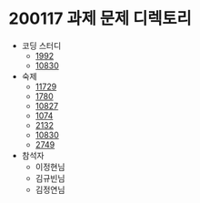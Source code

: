 # 200117 과제 문제 디렉토리
- 코딩 스터디
    - [1992](https://icpc.me/1992)
    - [10830](https://icpc.me/10830)
- 숙제
    - [11729](https://icpc.me/11729)
    - [1780](https://icpc.me/1780)
    - [10827](https://icpc.me/10827)
    - [1074](https://icpc.me/1074)
    - [2132](https://icpc.me/2132)
    - [10830](https://icpc.me/10830)
    - [2749](https://icpc.me/2749)
- 참석자
    - 이정현님
    - 김규빈님
    - 김정연님